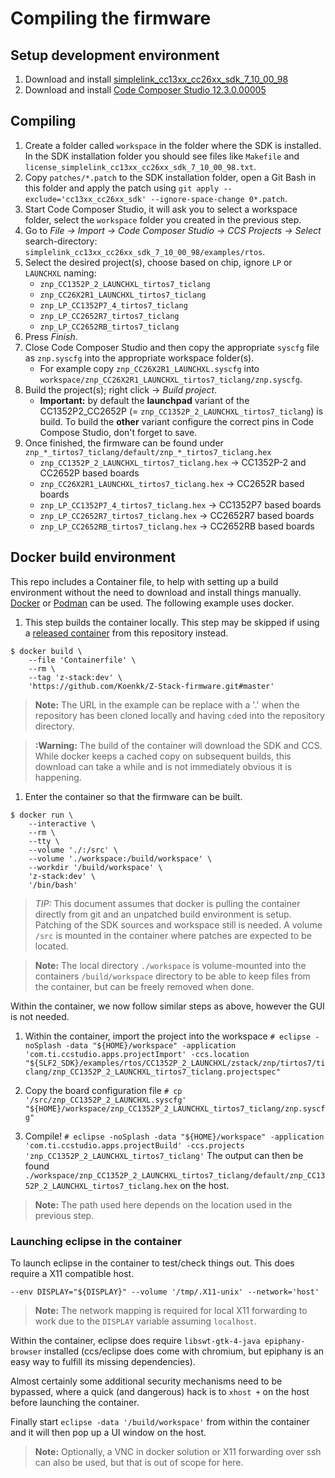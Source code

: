 # Compiling the firmware

## Setup development environment
1. Download and install [simplelink_cc13xx_cc26xx_sdk_7_10_00_98](https://www.ti.com/tool/SIMPLELINK-CC13XX-CC26XX-SDK#downloads)
1. Download and install [Code Composer Studio 12.3.0.00005](http://www.ti.com/tool/CCSTUDIO)

## Compiling
1. Create a folder called `workspace` in the folder where the SDK is installed. In the SDK installation folder you should see files like `Makefile` and `license_simplelink_cc13xx_cc26xx_sdk_7_10_00_98.txt`.
1. Copy `patches/*.patch` to the SDK installation folder, open a Git Bash in this folder and apply the patch using `git apply --exclude='cc13xx_cc26xx_sdk' --ignore-space-change 0*.patch`.
1. Start Code Composer Studio, it will ask you to select a workspace folder, select the `workspace` folder you created in the previous step.
1. Go to *File -> Import -> Code Composer Studio -> CCS Projects -> Select* search-directory: `simplelink_cc13xx_cc26xx_sdk_7_10_00_98/examples/rtos`.
1. Select the desired project(s), choose based on chip, ignore `LP` or `LAUNCHXL` naming:
    - `znp_CC1352P_2_LAUNCHXL_tirtos7_ticlang`
    - `znp_CC26X2R1_LAUNCHXL_tirtos7_ticlang`
    - `znp_LP_CC1352P7_4_tirtos7_ticlang`
    - `znp_LP_CC2652R7_tirtos7_ticlang`
    - `znp_LP_CC2652RB_tirtos7_ticlang`
1. Press *Finish*.
1. Close Code Composer Studio and then copy the appropriate `syscfg` file as `znp.syscfg` into the appropriate workspace folder(s).
    - For example copy `znp_CC26X2R1_LAUNCHXL.syscfg` into `workspace/znp_CC26X2R1_LAUNCHXL_tirtos7_ticlang/znp.syscfg`.
1. Build the project(s); right click -> *Build project*.
    - **Important:** by default the **launchpad** variant of the CC1352P2_CC2652P (= `znp_CC1352P_2_LAUNCHXL_tirtos7_ticlang`) is build. To build the **other** variant configure the correct pins in Code Compose Studio, don't forget to save.
1. Once finished, the firmware can be found under `znp_*_tirtos7_ticlang/default/znp_*_tirtos7_ticlang.hex`
    - `znp_CC1352P_2_LAUNCHXL_tirtos7_ticlang.hex` -> CC1352P-2 and CC2652P based boards
    - `znp_CC26X2R1_LAUNCHXL_tirtos7_ticlang.hex` -> CC2652R based boards
    - `znp_LP_CC1352P7_4_tirtos7_ticlang.hex` -> CC1352P7 based boards
    - `znp_LP_CC2652R7_tirtos7_ticlang.hex` -> CC2652R7 based boards
    - `znp_LP_CC2652RB_tirtos7_ticlang.hex` -> CC2652RB based boards

## Docker build environment
This repo includes a Container file, to help with setting up a build environment without the need to download and install things manually. [Docker](https://docker.com) or [Podman](https://podman.io) can be used. The following example uses docker.

1. This step builds the container locally. This step may be skipped if using a [released container](https://github.com/Koenkk/pkgs/container/Z-Stack-firmware) from this repository instead.
```console
$ docker build \
    --file 'Containerfile' \
    --rm \
    --tag 'z-stack:dev' \
    'https://github.com/Koenkk/Z-Stack-firmware.git#master'
```

> __Note:__ The URL in the example can be replace with a '.' when the repository has been cloned locally and having `cd`ed into the repository directory.

> __:Warning:__ The build of the container will download the SDK and CCS. While docker keeps a cached copy on subsequent builds, this download can take a while and is not immediately obvious it is happening.

1. Enter the container so that the firmware can be built.
```console
$ docker run \
    --interactive \
    --rm \
    --tty \
    --volume './:/src' \
    --volume './workspace:/build/workspace' \
    --workdir '/build/workspace' \
    'z-stack:dev' \
    '/bin/bash'
```

> *TIP:* This document assumes that docker is pulling the container directly from git and an unpatched build environment is setup. Patching of the SDK sources and workspace still is needed. A volume `/src` is mounted in the container where patches are expected to be located.

> __Note:__ The local directory `./workspace` is volume-mounted into the containers `/build/workspace` directory to be able to keep files from the container, but can be freely removed when done.

Within the container, we now follow similar steps as above, however the GUI is not needed.

1. Within the container, import the project into the workspace
`# eclipse -noSplash -data "${HOME}/workspace" -application 'com.ti.ccstudio.apps.projectImport' -ccs.location "${SLF2_SDK}/examples/rtos/CC1352P_2_LAUNCHXL/zstack/znp/tirtos7/ticlang/znp_CC1352P_2_LAUNCHXL_tirtos7_ticlang.projectspec"`

1. Copy the board configuration file
`# cp '/src/znp_CC1352P_2_LAUNCHXL.syscfg' "${HOME}/workspace/znp_CC1352P_2_LAUNCHXL_tirtos7_ticlang/znp.syscfg"`

1. Compile!
`# eclipse -noSplash -data "${HOME}/workspace" -application 'com.ti.ccstudio.apps.projectBuild' -ccs.projects 'znp_CC1352P_2_LAUNCHXL_tirtos7_ticlang'`
The output can then be found `./workspace/znp_CC1352P_2_LAUNCHXL_tirtos7_ticlang/default/znp_CC1352P_2_LAUNCHXL_tirtos7_ticlang.hex` on the host.

> __Note:__ The path used here depends on the location used in the previous step.

### Launching eclipse in the container
To launch eclipse in the container to test/check things out. This does require a X11 compatible host.
 ```
--env DISPLAY="${DISPLAY}" --volume '/tmp/.X11-unix' --network='host'
```
> __Note:__ The network mapping is required for local X11 forwarding to work due to the `DISPLAY` variable assuming `localhost`.

Within the container, eclipse does require `libswt-gtk-4-java epiphany-browser` installed (ccs/eclipse does come with chromium, but epiphany is an easy way to fulfill its missing dependencies).

Almost certainly some additional security mechanisms need to be bypassed, where a quick (and dangerous) hack is to `xhost +` on the host before launching the container.

Finally start `eclipse -data '/build/workspace'` from within the container and it will then pop up a UI window on the host.

> __Note:__ Optionally, a VNC in docker solution or X11 forwarding over ssh can also be used, but that is out of scope for here.
